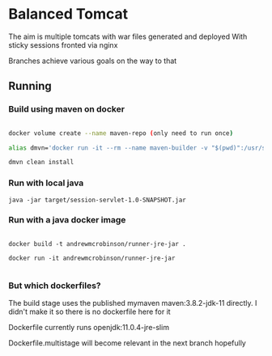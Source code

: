 # Balanced Tomcat

The aim is multiple tomcats with war files generated and deployed
With sticky sessions fronted via nginx

Branches achieve various goals on the way to that

## Running


### Build using maven on docker

```bash

docker volume create --name maven-repo (only need to run once)

alias dmvn='docker run -it --rm --name maven-builder -v "$(pwd)":/usr/src/mymaven -v maven-repo:/root/.m2 -w /usr/src/mymaven maven:3.8.2-jdk-11 mvn'

dmvn clean install

```

### Run with local java

```
java -jar target/session-servlet-1.0-SNAPSHOT.jar
```

### Run with a java docker image

```

docker build -t andrewmcrobinson/runner-jre-jar .

docker run -it andrewmcrobinson/runner-jre-jar


```


### But which dockerfiles?

The build stage uses the published mymaven maven:3.8.2-jdk-11 directly. I didn't make it so there is no dockerfile here for it

Dockerfile currently runs openjdk:11.0.4-jre-slim


Dockerfile.multistage will become relevant in the next branch hopefully